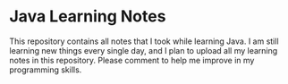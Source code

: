 # Java Learning Notes
This repository contains all notes that I took while learning Java. I am still learning new things every single day, and I plan to upload all my learning notes in this repository. Please comment to help me improve in my programming skills. 
